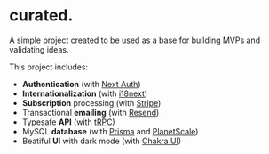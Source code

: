 # curated.

A simple project created to be used as a base for building MVPs and validating ideas.

This project includes:

- **Authentication** (with [Next Auth](https://next-auth.js.org/))
- **Internationalization** (with [i18next](https://www.i18next.com/))
- **Subscription** processing (with [Stripe](https://stripe.com/))
- Transactional **emailing** (with [Resend](https://resend.com/))
- Typesafe **API** (with [tRPC](https://trpc.io/))
- MySQL **database** (with [Prisma](https://www.prisma.io/) and [PlanetScale](https://planetscale.com/))
- Beatiful **UI** with dark mode (with [Chakra UI](https://chakra-ui.com/))
